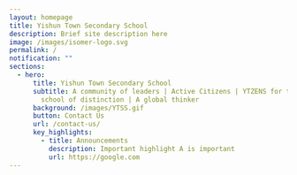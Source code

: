 ```yaml
---
layout: homepage
title: Yishun Town Secondary School
description: Brief site description here
image: /images/isomer-logo.svg
permalink: /
notification: ""
sections:
  - hero:
      title: Yishun Town Secondary School
      subtitle: A community of leaders | Active Citizens | YTZENS for the future | A
        school of distinction | A global thinker
      background: /images/YTSS.gif
      button: Contact Us
      url: /contact-us/
      key_highlights:
        - title: Announcements
          description: Important highlight A is important
          url: https://google.com
---
```

